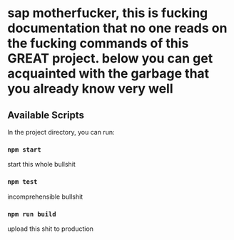 # sap motherfucker, this is fucking documentation that no one reads on the fucking commands of this GREAT project. below you can get acquainted with the garbage that you already know very well

## Available Scripts

In the project directory, you can run:

### `npm start`

start this whole bullshit

### `npm test`

incomprehensible bullshit

### `npm run build`

upload this shit to production
